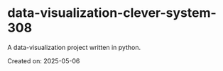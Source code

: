 # data-visualization-clever-system-308

A data-visualization project written in python.

Created on: 2025-05-06
